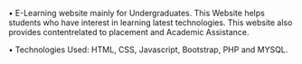 • E-Learning website mainly for Undergraduates. This Website helps students who have interest in learning latest
  technologies. This website also provides contentrelated to placement and Academic Assistance.
  
• Technologies Used: HTML, CSS, Javascript, Bootstrap, PHP and MYSQL.
